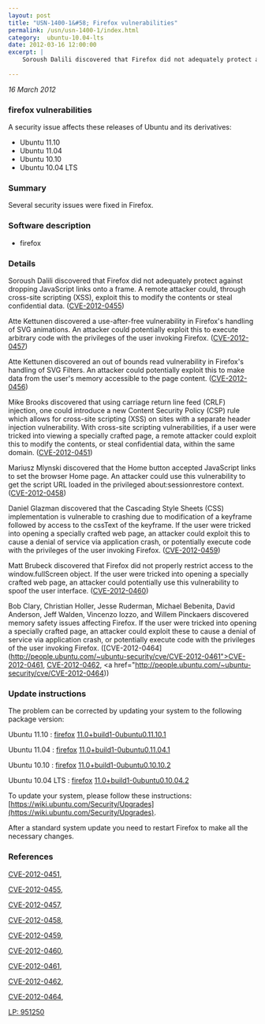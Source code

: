 ```yaml
---
layout: post
title: "USN-1400-1&#58; Firefox vulnerabilities"
permalink: /usn/usn-1400-1/index.html
category:  ubuntu-10.04-lts
date: 2012-03-16 12:00:00
excerpt: |
    Soroush Dalili discovered that Firefox did not adequately protect against dropping JavaScript links onto a frame. A remote attacker could, through cross-site scripting (XSS), exploit this to modify the contents or steal confidential data. ([CVE-2012-0455](http://people.ubuntu.com/~ubuntu-security/cve/CVE-2012-0455))
    
--- 
```

 
 

*16 March 2012*

### firefox vulnerabilities

A security issue affects these releases of Ubuntu and its derivatives:

* Ubuntu 11.10
* Ubuntu 11.04
* Ubuntu 10.10
* Ubuntu 10.04 LTS

### Summary

Several security issues were fixed in Firefox. 

### Software description

* firefox 

### Details

Soroush Dalili discovered that Firefox did not adequately protect against dropping JavaScript links onto a frame. A remote attacker could, through cross-site scripting (XSS), exploit this to modify the contents or steal confidential data. ([CVE-2012-0455](http://people.ubuntu.com/~ubuntu-security/cve/CVE-2012-0455))

Atte Kettunen discovered a use-after-free vulnerability in Firefox&#39;s handling of SVG animations. An attacker could potentially exploit this to execute arbitrary code with the privileges of the user invoking Firefox. ([CVE-2012-0457](http://people.ubuntu.com/~ubuntu-security/cve/CVE-2012-0457))

Atte Kettunen discovered an out of bounds read vulnerability in Firefox&#39;s handling of SVG Filters. An attacker could potentially exploit this to make data from the user&#39;s memory accessible to the page content. ([CVE-2012-0456](http://people.ubuntu.com/~ubuntu-security/cve/CVE-2012-0456))

Mike Brooks discovered that using carriage return line feed (CRLF) injection, one could introduce a new Content Security Policy (CSP) rule which allows for cross-site scripting (XSS) on sites with a separate header injection vulnerability. With cross-site scripting vulnerabilities, if a user were tricked into viewing a specially crafted page, a remote attacker could exploit this to modify the contents, or steal confidential data, within the same domain. ([CVE-2012-0451](http://people.ubuntu.com/~ubuntu-security/cve/CVE-2012-0451))

Mariusz Mlynski discovered that the Home button accepted JavaScript links to set the browser Home page. An attacker could use this vulnerability to get the script URL loaded in the privileged about:sessionrestore context. ([CVE-2012-0458](http://people.ubuntu.com/~ubuntu-security/cve/CVE-2012-0458))

Daniel Glazman discovered that the Cascading Style Sheets (CSS) implementation is vulnerable to crashing due to modification of a keyframe followed by access to the cssText of the keyframe. If the user were tricked into opening a specially crafted web page, an attacker could exploit this to cause a denial of service via application crash, or potentially execute code with the privileges of the user invoking Firefox. ([CVE-2012-0459](http://people.ubuntu.com/~ubuntu-security/cve/CVE-2012-0459))

Matt Brubeck discovered that Firefox did not properly restrict access to the window.fullScreen object. If the user were tricked into opening a specially crafted web page, an attacker could potentially use this vulnerability to spoof the user interface. ([CVE-2012-0460](http://people.ubuntu.com/~ubuntu-security/cve/CVE-2012-0460))

Bob Clary, Christian Holler, Jesse Ruderman, Michael Bebenita, David Anderson, Jeff Walden, Vincenzo Iozzo, and Willem Pinckaers discovered memory safety issues affecting Firefox. If the user were tricked into opening a specially crafted page, an attacker could exploit these to cause a denial of service via application crash, or potentially execute code with the privileges of the user invoking Firefox. ([CVE-2012-0464](http://people.ubuntu.com/~ubuntu-security/cve/CVE-2012-0461">CVE-2012-0461</a>, <a href="http://people.ubuntu.com/~ubuntu-security/cve/CVE-2012-0462">CVE-2012-0462</a>, <a href="http://people.ubuntu.com/~ubuntu-security/cve/CVE-2012-0464)) 

### Update instructions

The problem can be corrected by updating your system to the following package version:

Ubuntu 11.10
 : [firefox](https://launchpad.net/ubuntu/+source/firefox) <span> [11.0+build1-0ubuntu0.11.10.1](https://launchpad.net/ubuntu/+source/firefox/11.0+build1-0ubuntu0.11.10.1) </span> 

Ubuntu 11.04
 : [firefox](https://launchpad.net/ubuntu/+source/firefox) <span> [11.0+build1-0ubuntu0.11.04.1](https://launchpad.net/ubuntu/+source/firefox/11.0+build1-0ubuntu0.11.04.1) </span> 

Ubuntu 10.10
 : [firefox](https://launchpad.net/ubuntu/+source/firefox) <span> [11.0+build1-0ubuntu0.10.10.2](https://launchpad.net/ubuntu/+source/firefox/11.0+build1-0ubuntu0.10.10.2) </span> 

Ubuntu 10.04 LTS
 : [firefox](https://launchpad.net/ubuntu/+source/firefox) <span> [11.0+build1-0ubuntu0.10.04.2](https://launchpad.net/ubuntu/+source/firefox/11.0+build1-0ubuntu0.10.04.2) </span> 

To update your system, please follow these instructions: [https://wiki.ubuntu.com/Security/Upgrades](https://wiki.ubuntu.com/Security/Upgrades).

After a standard system update you need to restart Firefox to make all the necessary changes. 

### References

 
 [CVE-2012-0451](http://people.ubuntu.com/~ubuntu-security/cve/CVE-2012-0451), 

 [CVE-2012-0455](http://people.ubuntu.com/~ubuntu-security/cve/CVE-2012-0455), 

 [CVE-2012-0457](http://people.ubuntu.com/~ubuntu-security/cve/CVE-2012-0457), 

 [CVE-2012-0458](http://people.ubuntu.com/~ubuntu-security/cve/CVE-2012-0458), 

 [CVE-2012-0459](http://people.ubuntu.com/~ubuntu-security/cve/CVE-2012-0459), 

 [CVE-2012-0460](http://people.ubuntu.com/~ubuntu-security/cve/CVE-2012-0460), 

 [CVE-2012-0461](http://people.ubuntu.com/~ubuntu-security/cve/CVE-2012-0461), 

 [CVE-2012-0462](http://people.ubuntu.com/~ubuntu-security/cve/CVE-2012-0462), 

 [CVE-2012-0464](http://people.ubuntu.com/~ubuntu-security/cve/CVE-2012-0464), 

 [LP: 951250](https://launchpad.net/bugs/951250)
 

